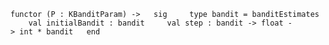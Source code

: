 `functor (P : KBanditParam) ->   sig     type bandit = banditEstimates
    val initialBandit : bandit
    val step : bandit -> float -> int * bandit   end`
